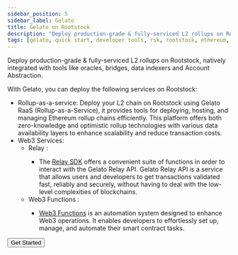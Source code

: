 ```yaml
---
sidebar_position: 5
sidebar_label: Gelato
title: Gelato on Rootstock
description: "Deploy production-grade & fully-serviced L2 rollups on Rootstock, natively integrated with tools like oracles, bridges, data indexers and Account Abstraction." 
tags: [gelato, quick start, developer tools, rsk, rootstock, ethereum, dApps, smart contracts]
---
```


Deploy production-grade & fully-serviced L2 rollups on Rootstock, natively integrated with tools like oracles, bridges, data indexers and Account Abstraction.

With Gelato, you can deploy the following services on Rootstock:
* Rollup-as-a-service: Deploy your L2 chain on Rootstock using Gelato RaaS (Rollup-as-a-Service), it provides tools for deploying, hosting, and managing Ethereum rollup chains efficiently. This platform offers both zero-knowledge and optimistic rollup technologies with various data availability layers to enhance scalability and reduce transaction costs.
* Web3 Services:
    *   Relay <Shield title="mainnet" tooltip="Available on Mainnet" color="orange" />:
        * The [Relay SDK](https://docs.gelato.network/web3-services/relay) offers a convenient suite of functions in order to interact with the Gelato Relay API. Gelato Relay API is a service that allows users and developers to get transactions validated fast, reliably and securely, without having to deal with the low-level complexities of blockchains.
    *   Web3 Functions <Shield title="mainnet" tooltip="Available on Mainnet" color="orange" />:
        * [Web3 Functions](https://docs.gelato.network/web3-services/web3-functions) is an automation system designed to enhance Web3 operations. It enables developers to effortlessly set up, manage, and automate their smart contract tasks.

<Button href="https://docs.gelato.network/">Get Started</Button>